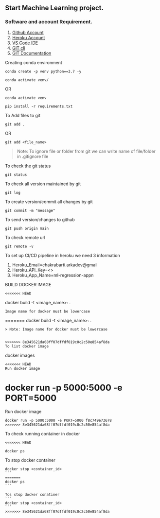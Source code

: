## Start Machine Learning project.

### Software and account Requirement.

1. [Github Account](https://github.com)
2. [Heroku Account](https://dashboard.heroku.com/login)
3. [VS Code IDE](https://code.visualstudio.com/download)
4. [GIT cli](https://git-scm.com/downloads)
5. [GIT Documentation](https://git-scm.com/docs/gittutorial)


Creating conda environment
```
conda create -p venv python==3.7 -y
```
```
conda activate venv/
```
OR 
```
conda activate venv
```

```
pip install -r requirements.txt
```

To Add files to git
```
git add .
```

OR
```
git add <file_name>
```

> Note: To ignore file or folder from git we can write name of file/folder in .gitignore file

To check the git status 
```
git status
```
To check all version maintained by git
```
git log
```

To create version/commit all changes by git
```
git commit -m "message"
```

To send version/changes to github
```
git push origin main
```

To check remote url 
```
git remote -v
```
To set up CI/CD pipeline in heroku we need 3 information
1. Heroku_Email=chakrabarti.arkadev@gmail
2. Heroku_API_Key=<>
3. Heroku_App_Name=ml-regression-appn

BUILD DOCKER IMAGE
```
<<<<<<< HEAD
```
docker build -t <image_name>:<tagname> .
```
Image name for docker must be lowercase
```
=======
docker build -t <image_name>:<tagname> .
```
> Note: Image name for docker must be lowercase


>>>>>>> 8e345621da68ff07dffdf019c0c2c50e854af8da
To list docker image
```
docker images
```
<<<<<<< HEAD
Run docker image
```

docker run -p 5000:5000 -e PORT=5000
=======

Run docker image
```
docker run -p 5000:5000 -e PORT=5000 f8c749e73678
>>>>>>> 8e345621da68ff07dffdf019c0c2c50e854af8da
```

To check running container in docker
```
<<<<<<< HEAD

docker ps
```

To stop docker container
````
docker stop <container_id>
```
=======
docker ps
```

Tos stop docker conatiner
```
docker stop <container_id>
```
>>>>>>> 8e345621da68ff07dffdf019c0c2c50e854af8da
